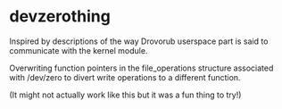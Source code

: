 # devzerothing

Inspired by descriptions of the way Drovorub userspace part is said to communicate with the kernel module. 

Overwriting function pointers in the file_operations structure associated with /dev/zero to divert write operations to a different function. 

(It might not actually work like this but it was a fun thing to try!)

